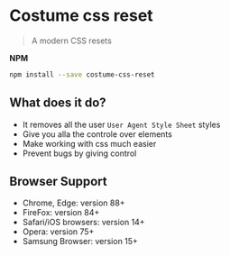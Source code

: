 # Costume css reset

> A modern CSS resets

**NPM**

```sh
npm install --save costume-css-reset
```

## What does it do?

- It removes all the user `User Agent Style Sheet` styles
- Give you alla the controle over elements
- Make working with css much easier
- Prevent bugs by giving control

## Browser Support

- Chrome, Edge: version 88+
- FireFox: version 84+
- Safari/iOS browsers: version 14+
- Opera: version 75+
- Samsung Browser: version 15+

